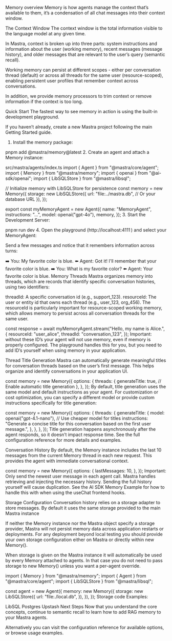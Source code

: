 Memory overview
Memory is how agents manage the context that’s available to them, it’s a condensation of all chat messages into their context window.

The Context Window
The context window is the total information visible to the language model at any given time.

In Mastra, context is broken up into three parts: system instructions and information about the user (working memory), recent messages (message history), and older messages that are relevant to the user’s query (semantic recall).

Working memory can persist at different scopes - either per conversation thread (default) or across all threads for the same user (resource-scoped), enabling persistent user profiles that remember context across conversations.

In addition, we provide memory processors to trim context or remove information if the context is too long.

Quick Start
The fastest way to see memory in action is using the built-in development playground.

If you haven’t already, create a new Mastra project following the main Getting Started guide.

1. Install the memory package:


pnpm add @mastra/memory@latest
2. Create an agent and attach a Memory instance:

src/mastra/agents/index.ts
import { Agent } from "@mastra/core/agent";
import { Memory } from "@mastra/memory";
import { openai } from "@ai-sdk/openai";
import { LibSQLStore } from "@mastra/libsql";
 
// Initialize memory with LibSQLStore for persistence
const memory = new Memory({
  storage: new LibSQLStore({
    url: "file:../mastra.db", // Or your database URL
  }),
});
 
export const myMemoryAgent = new Agent({
  name: "MemoryAgent",
  instructions: "...",
  model: openai("gpt-4o"),
  memory,
});
3. Start the Development Server:


pnpm run dev
4. Open the playground (http://localhost:4111 ) and select your MemoryAgent:

Send a few messages and notice that it remembers information across turns:

➡️ You: My favorite color is blue.
⬅️ Agent: Got it! I'll remember that your favorite color is blue.
➡️ You: What is my favorite color?
⬅️ Agent: Your favorite color is blue.
Memory Threads
Mastra organizes memory into threads, which are records that identify specific conversation histories, using two identifiers:

threadId: A specific conversation id (e.g., support_123).
resourceId: The user or entity id that owns each thread (e.g., user_123, org_456).
The resourceId is particularly important for resource-scoped working memory, which allows memory to persist across all conversation threads for the same user.

const response = await myMemoryAgent.stream("Hello, my name is Alice.", {
  resourceId: "user_alice",
  threadId: "conversation_123",
});
Important: without these ID’s your agent will not use memory, even if memory is properly configured. The playground handles this for you, but you need to add ID’s yourself when using memory in your application.

Thread Title Generation
Mastra can automatically generate meaningful titles for conversation threads based on the user’s first message. This helps organize and identify conversations in your application UI.

const memory = new Memory({
  options: {
    threads: {
      generateTitle: true, // Enable automatic title generation
    },
  },
});
By default, title generation uses the same model and default instructions as your agent. For customization or cost optimization, you can specify a different model or provide custom instructions specifically for title generation:

const memory = new Memory({
  options: {
    threads: {
      generateTitle: {
        model: openai("gpt-4.1-nano"), // Use cheaper model for titles
        instructions: "Generate a concise title for this conversation based on the first user message.",
      },
    },
  },
});
Title generation happens asynchronously after the agent responds, so it doesn’t impact response time. See the full configuration reference for more details and examples.

Conversation History
By default, the Memory instance includes the last 10 messages from the current Memory thread in each new request. This provides the agent with immediate conversational context.

const memory = new Memory({
  options: {
    lastMessages: 10,
  },
});
Important: Only send the newest user message in each agent call. Mastra handles retrieving and injecting the necessary history. Sending the full history yourself will cause duplication. See the AI SDK Memory Example for how to handle this with when using the useChat frontend hooks.

Storage Configuration
Conversation history relies on a storage adapter to store messages. By default it uses the same storage provided to the main Mastra instance 

If neither the Memory instance nor the Mastra object specify a storage provider, Mastra will not persist memory data across application restarts or deployments. For any deployment beyond local testing you should provide your own storage configuration either on Mastra or directly within new Memory().

When storage is given on the Mastra instance it will automatically be used by every Memory attached to agents. In that case you do not need to pass storage to new Memory() unless you want a per-agent override.

import { Memory } from "@mastra/memory";
import { Agent } from "@mastra/core/agent";
import { LibSQLStore } from "@mastra/libsql";
 
const agent = new Agent({
  memory: new Memory({
    storage: new LibSQLStore({
      url: "file:./local.db",
    }),
  }),
});
Storage code Examples:

LibSQL
Postgres
Upstash
Next Steps
Now that you understand the core concepts, continue to semantic recall to learn how to add RAG memory to your Mastra agents.

Alternatively you can visit the configuration reference for available options, or browse usage examples.